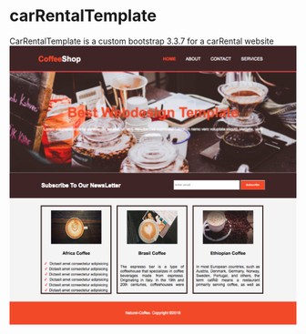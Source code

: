 # carRentalTemplate
CarRentalTemplate is  a custom  bootstrap 3.3.7  for a carRental website
![Screenshot](https://github.com/emabimusik/coffeshop/blob/master/screenshot.png)
